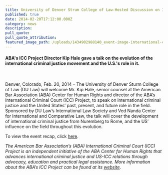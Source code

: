 ```yaml
---
title: University of Denver Strum College of Law-Hosted Discussion on International Criminal Justice and the United States’ Role
published: true
date: 2014-02-20T17:12:00.000Z
category: news
description:
pull_quote:
pull_quote_attribution:
featured_image_path: /uploads/1434902988140_event-image-international-criminal-justice-movement.jpg
---
```



#### ABA's ICC Project Director Kip Hale gave a talk on the evolution of the international criminal justice movement and the U.S.'s role in it.

&nbsp;

Denver, Colorado, Feb. 20, 2014 – The University of Denver Sturm College of Law (DU Law) will welcome Mr. Kip Hale, senior counsel at the American Bar Association (ABA) Center for Human Rights and director of the ABA’s International Criminal Court (ICC) Project, to speak on international criminal justice and the United States’ past, present, and future role in the field. Sponsored by DU Law’s International Law Society and Ved Nanda Center for International and Comparative Law, the talk will cover the development of international criminal justice from Nuremberg to Rome, and the US’ influence on the field throughout this evolution.

To view the event recap, click [here](https://www.international-criminal-justice-today.org/events/the-international-criminal-justice-movement-past-present-future-and-where-the-us-fits-into-it-all/).

*The American Bar Association’s (ABA) International Criminal Court (ICC) Project is an independent initiative of the ABA Center for Human Rights that advances international criminal justice and US-ICC relations through advocacy, education and practical legal assistance. More information about the ABA’s ICC Project can be found at its [website](http://www.aba-icc.org/).*